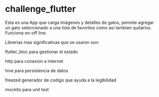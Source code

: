 # challenge_flutter


Esta es una App que carga imágenes y detalles de gatos, permite agregar un gato seleccionado a una lista de favoritos como asi tambien quitarlos.  
Funciona on-off line.

Librerias mas significativas que se usaron son:

flutter_bloc para gestionar el estado

http para conexion a internet

hive para persistencia de datos

freezed generador de codigo que ayuda a la legibilidad

mockito para unit test




